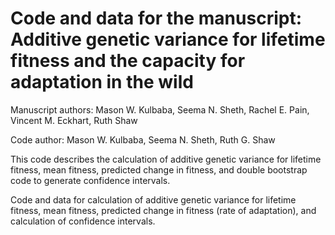 Code and data for the manuscript: Additive genetic variance for lifetime fitness and the capacity for adaptation in the wild
=======
Manuscript authors: Mason W. Kulbaba, Seema N. Sheth, Rachel E. Pain, Vincent M. Eckhart, Ruth Shaw

Code author: Mason W. Kulbaba, Seema N. Sheth, Ruth G. Shaw


This code describes the calculation of additive genetic variance for lifetime fitness, mean fitness, predicted change in fitness, and double bootstrap code to generate confidence intervals. 





Code and data for calculation of additive genetic variance for lifetime fitness, mean fitness, predicted change in fitness (rate of adaptation), and calculation of confidence intervals. 

